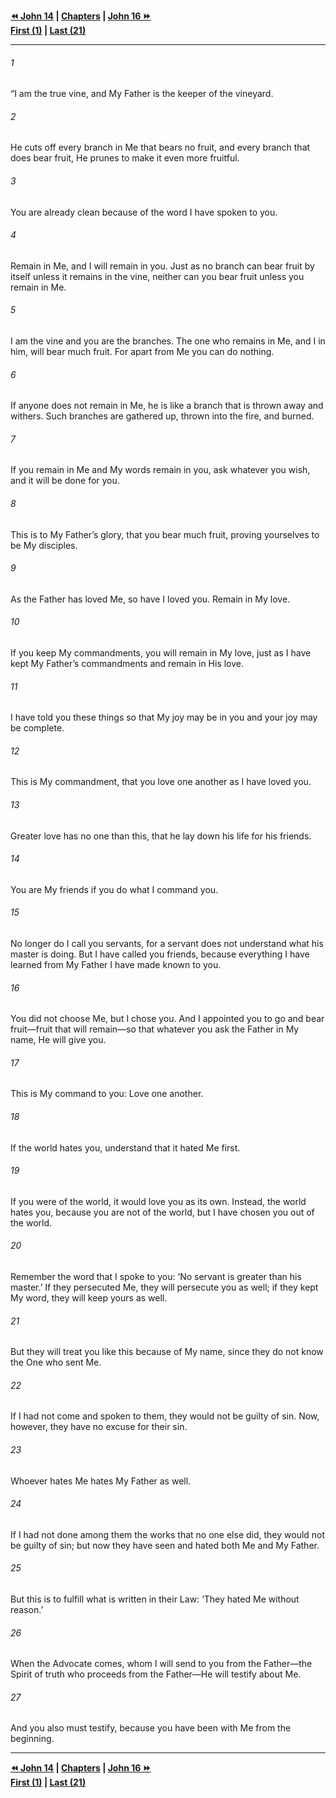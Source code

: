   
**[⏪ John 14](./John%2014.md) | [Chapters](./_index.md) | [John 16 ⏩](./John%2016.md)**  
**[First (1)](./John%201.md) | [Last (21)](./John%2021.md)**  
  
---  
  
###### 1  
“I am the true vine, and My Father is the keeper of the vineyard.  
  
###### 2  
He cuts off every branch in Me that bears no fruit, and every branch that does bear fruit, He prunes to make it even more fruitful.  
  
###### 3  
You are already clean because of the word I have spoken to you.  
  
###### 4  
Remain in Me, and I will remain in you. Just as no branch can bear fruit by itself unless it remains in the vine, neither can you bear fruit unless you remain in Me.  
  
###### 5  
I am the vine and you are the branches. The one who remains in Me, and I in him, will bear much fruit. For apart from Me you can do nothing.  
  
###### 6  
If anyone does not remain in Me, he is like a branch that is thrown away and withers. Such branches are gathered up, thrown into the fire, and burned.  
  
###### 7  
If you remain in Me and My words remain in you, ask whatever you wish, and it will be done for you.  
  
###### 8  
This is to My Father’s glory, that you bear much fruit, proving yourselves to be My disciples.  
  
###### 9  
As the Father has loved Me, so have I loved you. Remain in My love.  
  
###### 10  
If you keep My commandments, you will remain in My love, just as I have kept My Father’s commandments and remain in His love.  
  
###### 11  
I have told you these things so that My joy may be in you and your joy may be complete.  
  
###### 12  
This is My commandment, that you love one another as I have loved you.  
  
###### 13  
Greater love has no one than this, that he lay down his life for his friends.  
  
###### 14  
You are My friends if you do what I command you.  
  
###### 15  
No longer do I call you servants, for a servant does not understand what his master is doing. But I have called you friends, because everything I have learned from My Father I have made known to you.  
  
###### 16  
You did not choose Me, but I chose you. And I appointed you to go and bear fruit—fruit that will remain—so that whatever you ask the Father in My name, He will give you.  
  
###### 17  
This is My command to you: Love one another.  
  
###### 18  
If the world hates you, understand that it hated Me first.  
  
###### 19  
If you were of the world, it would love you as its own. Instead, the world hates you, because you are not of the world, but I have chosen you out of the world.  
  
###### 20  
Remember the word that I spoke to you: ‘No servant is greater than his master.’ If they persecuted Me, they will persecute you as well; if they kept My word, they will keep yours as well.  
  
###### 21  
But they will treat you like this because of My name, since they do not know the One who sent Me.  
  
###### 22  
If I had not come and spoken to them, they would not be guilty of sin. Now, however, they have no excuse for their sin.  
  
###### 23  
Whoever hates Me hates My Father as well.  
  
###### 24  
If I had not done among them the works that no one else did, they would not be guilty of sin; but now they have seen and hated both Me and My Father.  
  
###### 25  
But this is to fulfill what is written in their Law: ‘They hated Me without reason.’  
  
###### 26  
When the Advocate comes, whom I will send to you from the Father—the Spirit of truth who proceeds from the Father—He will testify about Me.  
  
###### 27  
And you also must testify, because you have been with Me from the beginning.  
  
  
---  
  
**[⏪ John 14](./John%2014.md) | [Chapters](./_index.md) | [John 16 ⏩](./John%2016.md)**  
**[First (1)](./John%201.md) | [Last (21)](./John%2021.md)**  
  
